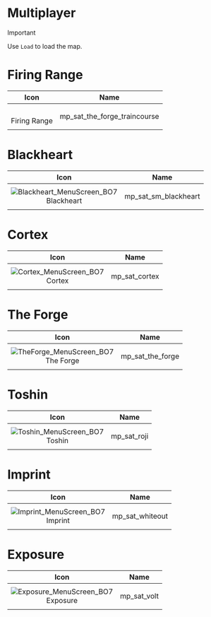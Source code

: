 # Multiplayer 



> [!IMPORTANT]
> 
> Use `Load` to load the map.
>

# Firing Range
| Icon | Name |
| :--: | :--: | 
| | | | | 
<br> Firing Range | mp_sat_the_forge_traincourse | 
| | | | | 



# Blackheart
| Icon | Name |
| :--: | :--: | 
| | | | | 
![Blackheart_MenuScreen_BO7](https://github.com/user-attachments/assets/99f0efe5-8a1e-4088-867d-867779cbbb38) <br> Blackheart | mp_sat_sm_blackheart | 
| | | | | 


# Cortex
| Icon | Name |
| :--: | :--: | 
| | | | | 
![Cortex_MenuScreen_BO7](https://github.com/user-attachments/assets/5e7cd0da-c404-4d45-8fd7-289a4d17617c) <br> Cortex | mp_sat_cortex | 
| | | | | 

# The Forge
| Icon | Name |
| :--: | :--: | 
| | | | | 
![TheForge_MenuScreen_BO7](https://github.com/user-attachments/assets/adb7e388-01ed-4e24-a014-5c86c13638fa) <br> The Forge | mp_sat_the_forge | 
| | | | | 

# Toshin
| Icon | Name |
| :--: | :--: | 
| | | | | 
![Toshin_MenuScreen_BO7](https://github.com/user-attachments/assets/7859f7aa-f8f1-4a28-9c3b-ea5bf36c845c) <br> Toshin | mp_sat_roji | 
| | | | | 


# Imprint 
| Icon | Name |
| :--: | :--: | 
| | | | | 
![Imprint_MenuScreen_BO7](https://github.com/user-attachments/assets/b949c57c-b05f-40ff-b851-b0435615115d) <br> Imprint | mp_sat_whiteout | 
| | | | | 


# Exposure
| Icon | Name |
| :--: | :--: | 
| | | | | 
![Exposure_MenuScreen_BO7](https://github.com/user-attachments/assets/d9d5c90c-e53a-4a4a-8d6d-d21e87527bab) <br> Exposure | mp_sat_volt | 
| | | | | 


















